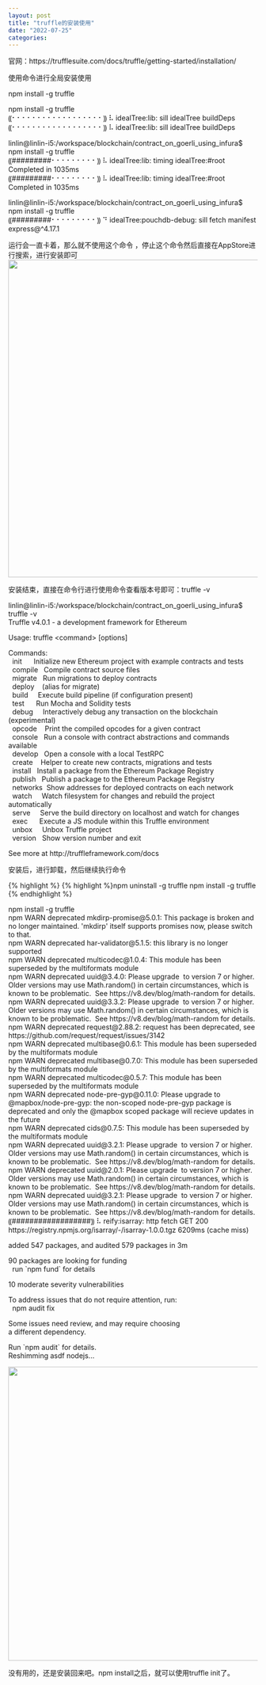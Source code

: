```yaml
---
layout: post
title: "truffle的安装使用"
date: "2022-07-25"
categories: 
---
```

<p>官网：https://trufflesuite.com/docs/truffle/getting-started/installation/</p>

<p>使用命令进行全局安装使用</p>

<p>npm install -g truffle</p>

<p>npm install -g truffle<br />
⸨⠂⠂⠂⠂⠂⠂⠂⠂⠂⠂⠂⠂⠂⠂⠂⠂⠂⠂⸩ ⠧ idealTree:lib: sill idealTree buildDeps<br />
⸨⠂⠂⠂⠂⠂⠂⠂⠂⠂⠂⠂⠂⠂⠂⠂⠂⠂⠂⸩ ⠧ idealTree:lib: sill idealTree buildDeps</p>

<p>linlin@linlin-i5:/workspace/blockchain/contract_on_goerli_using_infura$ npm install -g truffle<br />
⸨#########⠂⠂⠂⠂⠂⠂⠂⠂⠂⸩ ⠧ idealTree:lib: timing idealTree:#root Completed in 1035ms<br />
⸨#########⠂⠂⠂⠂⠂⠂⠂⠂⠂⸩ ⠧ idealTree:lib: timing idealTree:#root Completed in 1035ms</p>

<p>linlin@linlin-i5:/workspace/blockchain/contract_on_goerli_using_infura$ npm install -g truffle<br />
⸨#########⠂⠂⠂⠂⠂⠂⠂⠂⠂⸩ ⠙ idealTree:pouchdb-debug: sill fetch manifest express@^4.17.1</p>

<p>运行会一直卡着，那么就不使用这个命令 ，停止这个命令然后直接在AppStore进行搜索，进行安装即可<img height="642" src="/uploads/ckeditor/pictures/131/image-20220725155744-1.png" width="1297" /></p>

<p>安装结束，直接在命令行进行使用命令查看版本号即可：truffle -v</p>

<p>linlin@linlin-i5:/workspace/blockchain/contract_on_goerli_using_infura$ truffle -v<br />
Truffle v4.0.1 - a development framework for Ethereum</p>

<p>Usage: truffle &lt;command&gt; [options]</p>

<p>Commands:<br />
&nbsp; init&nbsp;&nbsp;&nbsp;&nbsp;&nbsp; Initialize new Ethereum project with example contracts and tests<br />
&nbsp; compile&nbsp;&nbsp; Compile contract source files<br />
&nbsp; migrate&nbsp;&nbsp; Run migrations to deploy contracts<br />
&nbsp; deploy&nbsp;&nbsp;&nbsp; (alias for migrate)<br />
&nbsp; build&nbsp;&nbsp;&nbsp;&nbsp; Execute build pipeline (if configuration present)<br />
&nbsp; test&nbsp;&nbsp;&nbsp;&nbsp;&nbsp; Run Mocha and Solidity tests<br />
&nbsp; debug&nbsp;&nbsp;&nbsp;&nbsp; Interactively debug any transaction on the blockchain (experimental)<br />
&nbsp; opcode&nbsp;&nbsp;&nbsp; Print the compiled opcodes for a given contract<br />
&nbsp; console&nbsp;&nbsp; Run a console with contract abstractions and commands available<br />
&nbsp; develop&nbsp;&nbsp; Open a console with a local TestRPC<br />
&nbsp; create&nbsp;&nbsp;&nbsp; Helper to create new contracts, migrations and tests<br />
&nbsp; install&nbsp;&nbsp; Install a package from the Ethereum Package Registry<br />
&nbsp; publish&nbsp;&nbsp; Publish a package to the Ethereum Package Registry<br />
&nbsp; networks&nbsp; Show addresses for deployed contracts on each network<br />
&nbsp; watch&nbsp;&nbsp;&nbsp;&nbsp; Watch filesystem for changes and rebuild the project automatically<br />
&nbsp; serve&nbsp;&nbsp;&nbsp;&nbsp; Serve the build directory on localhost and watch for changes<br />
&nbsp; exec&nbsp;&nbsp;&nbsp;&nbsp;&nbsp; Execute a JS module within this Truffle environment<br />
&nbsp; unbox&nbsp;&nbsp;&nbsp;&nbsp; Unbox Truffle project<br />
&nbsp; version&nbsp;&nbsp; Show version number and exit</p>

<p>See more at http://truffleframework.com/docs</p>

<p>安装后，进行卸载，然后继续执行命令</p>

{% highlight %}
{% highlight %}npm uninstall -g truffle
npm install -g truffle
{% endhighlight %}

<p>npm install -g truffle<br />
npm WARN deprecated mkdirp-promise@5.0.1: This package is broken and no longer maintained. &#39;mkdirp&#39; itself supports promises now, please switch to that.<br />
npm WARN deprecated har-validator@5.1.5: this library is no longer supported<br />
npm WARN deprecated multicodec@1.0.4: This module has been superseded by the multiformats module<br />
npm WARN deprecated uuid@3.4.0: Please upgrade&nbsp; to version 7 or higher.&nbsp; Older versions may use Math.random() in certain circumstances, which is known to be problematic.&nbsp; See https://v8.dev/blog/math-random for details.<br />
npm WARN deprecated uuid@3.3.2: Please upgrade&nbsp; to version 7 or higher.&nbsp; Older versions may use Math.random() in certain circumstances, which is known to be problematic.&nbsp; See https://v8.dev/blog/math-random for details.<br />
npm WARN deprecated request@2.88.2: request has been deprecated, see https://github.com/request/request/issues/3142<br />
npm WARN deprecated multibase@0.6.1: This module has been superseded by the multiformats module<br />
npm WARN deprecated multibase@0.7.0: This module has been superseded by the multiformats module<br />
npm WARN deprecated multicodec@0.5.7: This module has been superseded by the multiformats module<br />
npm WARN deprecated node-pre-gyp@0.11.0: Please upgrade to @mapbox/node-pre-gyp: the non-scoped node-pre-gyp package is deprecated and only the @mapbox scoped package will recieve updates in the future<br />
npm WARN deprecated cids@0.7.5: This module has been superseded by the multiformats module<br />
npm WARN deprecated uuid@3.2.1: Please upgrade&nbsp; to version 7 or higher.&nbsp; Older versions may use Math.random() in certain circumstances, which is known to be problematic.&nbsp; See https://v8.dev/blog/math-random for details.<br />
npm WARN deprecated uuid@2.0.1: Please upgrade&nbsp; to version 7 or higher.&nbsp; Older versions may use Math.random() in certain circumstances, which is known to be problematic.&nbsp; See https://v8.dev/blog/math-random for details.<br />
npm WARN deprecated uuid@3.2.1: Please upgrade&nbsp; to version 7 or higher.&nbsp; Older versions may use Math.random() in certain circumstances, which is known to be problematic.&nbsp; See https://v8.dev/blog/math-random for details.<br />
⸨##################⸩ ⠧ reify:isarray: http fetch GET 200 https://registry.npmjs.org/isarray/-/isarray-1.0.0.tgz 6209ms (cache miss)</p>

<p>added 547 packages, and audited 579 packages in 3m</p>

<p>90 packages are looking for funding<br />
&nbsp; run `npm fund` for details</p>

<p>10 moderate severity vulnerabilities</p>

<p>To address issues that do not require attention, run:<br />
&nbsp; npm audit fix</p>

<p>Some issues need review, and may require choosing<br />
a different dependency.</p>

<p>Run `npm audit` for details.<br />
Reshimming asdf nodejs...</p>

<p><img height="594" src="/uploads/ckeditor/pictures/133/image-20220725170237-1.png" width="920" /></p>

<p>没有用的，还是安装回来吧。npm install之后，就可以使用truffle init了。</p>

